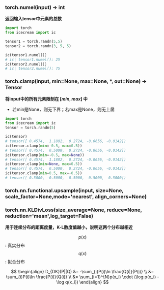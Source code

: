 ### torch.numel(input) → int

**返回输入tensor中元素的总数**

```python
import torch
from icecream import ic

tensor1 = torch.randn(5,5)
tensor2 = torch.randn(3, 5, 5)

ic(tensor1.numel())
# ic| tensor1.numel(): 25
ic(tensor2.numel())
# ic| tensor2.numel(): 75
```

### torch.clamp(input, min=None, max=None, *, out=None) → Tensor

**将input中的所有元素限制在 $[min, max]$ 中**
* 若min是None，则无下界；若max是None，则无上届

```python
import torch 
from icecream import ic  
tensor = torch.randn(5) 

ic(tensor) 
# tensor([ 0.4574,  1.1882,  0.2724, -0.0656, -0.0142])
ic(tensor.clamp(min=-0.5, max=0.5)) 
# tensor([ 0.4574,  0.5000,  0.2724, -0.0656, -0.0142])
ic(tensor.clamp(min=-0.5, max=None)) 
# tensor([ 0.4574,  1.1882,  0.2724, -0.0656, -0.0142])
ic(tensor.clamp(min=None, max=0.5)) 
# tensor([ 0.4574,  0.5000,  0.2724, -0.0656, -0.0142])
ic(tensor.clamp(min=0.5, max=-0.5))
# tensor([ 0.5000, -0.5000,  0.5000,  0.5000,  0.5000])
```

### torch.nn.functional.upsample(input, size=None, scale_factor=None,mode='nearest', align_corners=None)


### torch.nn.KLDivLoss(size_average=None, reduce=None, reduction='mean',log_target=False)

**用于连续分布的距离度量，K-L散度值越小，说明这两个分布越相近**

$$p(x)$$ : 真实分布   
$$q(x)$$ : 拟合分布

$$
\begin{align}
D_{DK}(P||Q) &= -\sum_{i}P(i)\ln \frac{Q(i)}{P(i)}  \\
&= \sum_{i}P(i)\ln \frac{P(i)}{Q(i)}   \\
&= \sum_{i=1}^{N}p(x_i) \cdot (\log p(x_i) - \log q(x_i))
\end{align}
$$

